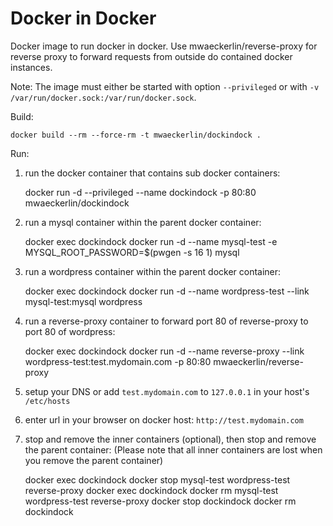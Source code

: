 Docker in Docker
================

Docker image to run docker in docker. Use mwaeckerlin/reverse-proxy
for reverse proxy to forward requests from outside do contained docker
instances.

Note: The image must either be started with option `--privileged` or with `-v /var/run/docker.sock:/var/run/docker.sock`.

Build:

    docker build --rm --force-rm -t mwaeckerlin/dockindock .

Run:
  1. run the docker container that contains sub docker containers:

        docker run -d --privileged --name dockindock -p 80:80 mwaeckerlin/dockindock
  2. run a mysql container within the parent docker container:

        docker exec dockindock docker run -d --name mysql-test -e MYSQL_ROOT_PASSWORD=$(pwgen -s 16 1) mysql
  3. run a wordpress container within the parent docker container:

        docker exec dockindock docker run -d --name wordpress-test --link mysql-test:mysql wordpress
  4. run a reverse-proxy container to forward port 80 of reverse-proxy to port 80 of wordpress:

        docker exec dockindock docker run -d --name reverse-proxy --link wordpress-test:test.mydomain.com -p 80:80 mwaeckerlin/reverse-proxy
  5. setup your DNS or add `test.mydomain.com` to `127.0.0.1` in your host's `/etc/hosts`
  6. enter url in your browser on docker host: `http://test.mydomain.com`
  7. stop and remove the inner containers (optional), then stop and remove the parent container:
     (Please note that all inner containers are lost when you remove the parent container)

        docker exec dockindock docker stop mysql-test wordpress-test reverse-proxy
        docker exec dockindock docker rm mysql-test wordpress-test reverse-proxy
        docker stop dockindock
        docker rm dockindock
